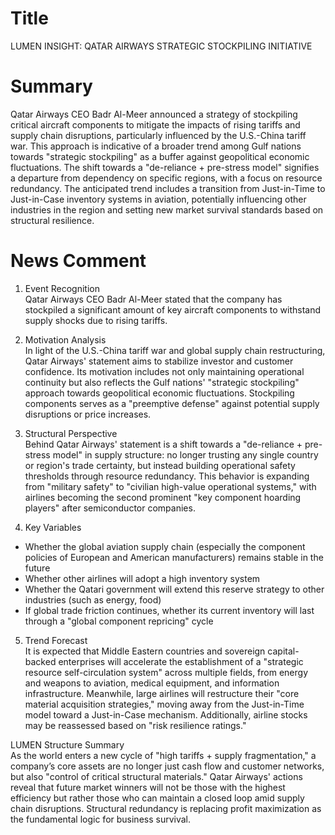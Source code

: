 # Title
LUMEN INSIGHT: QATAR AIRWAYS STRATEGIC STOCKPILING INITIATIVE

# Summary
Qatar Airways CEO Badr Al-Meer announced a strategy of stockpiling critical aircraft components to mitigate the impacts of rising tariffs and supply chain disruptions, particularly influenced by the U.S.-China tariff war. This approach is indicative of a broader trend among Gulf nations towards "strategic stockpiling" as a buffer against geopolitical economic fluctuations. The shift towards a "de-reliance + pre-stress model" signifies a departure from dependency on specific regions, with a focus on resource redundancy. The anticipated trend includes a transition from Just-in-Time to Just-in-Case inventory systems in aviation, potentially influencing other industries in the region and setting new market survival standards based on structural resilience.

# News Comment
1. Event Recognition  
Qatar Airways CEO Badr Al-Meer stated that the company has stockpiled a significant amount of key aircraft components to withstand supply shocks due to rising tariffs.

2. Motivation Analysis  
In light of the U.S.-China tariff war and global supply chain restructuring, Qatar Airways' statement aims to stabilize investor and customer confidence. Its motivation includes not only maintaining operational continuity but also reflects the Gulf nations' "strategic stockpiling" approach towards geopolitical economic fluctuations. Stockpiling components serves as a "preemptive defense" against potential supply disruptions or price increases.

3. Structural Perspective  
Behind Qatar Airways' statement is a shift towards a "de-reliance + pre-stress model" in supply structure: no longer trusting any single country or region's trade certainty, but instead building operational safety thresholds through resource redundancy. This behavior is expanding from "military safety" to "civilian high-value operational systems," with airlines becoming the second prominent "key component hoarding players" after semiconductor companies.

4. Key Variables  
- Whether the global aviation supply chain (especially the component policies of European and American manufacturers) remains stable in the future  
- Whether other airlines will adopt a high inventory system  
- Whether the Qatari government will extend this reserve strategy to other industries (such as energy, food)  
- If global trade friction continues, whether its current inventory will last through a "global component repricing" cycle  

5. Trend Forecast  
It is expected that Middle Eastern countries and sovereign capital-backed enterprises will accelerate the establishment of a "strategic resource self-circulation system" across multiple fields, from energy and weapons to aviation, medical equipment, and information infrastructure. Meanwhile, large airlines will restructure their "core material acquisition strategies," moving away from the Just-in-Time model toward a Just-in-Case mechanism. Additionally, airline stocks may be reassessed based on "risk resilience ratings."  

LUMEN Structure Summary  
As the world enters a new cycle of "high tariffs + supply fragmentation," a company’s core assets are no longer just cash flow and customer networks, but also "control of critical structural materials." Qatar Airways' actions reveal that future market winners will not be those with the highest efficiency but rather those who can maintain a closed loop amid supply chain disruptions. Structural redundancy is replacing profit maximization as the fundamental logic for business survival.

